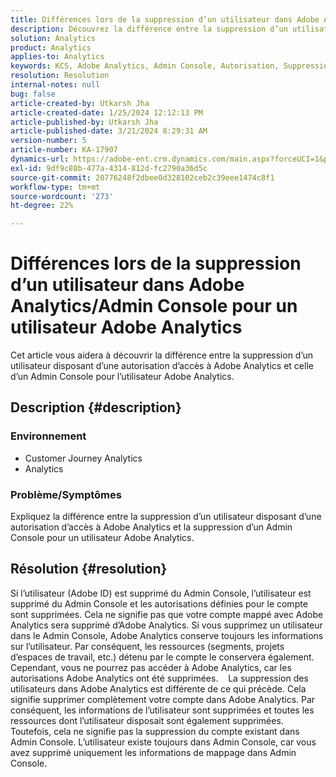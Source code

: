 ```yaml
---
title: Différences lors de la suppression d’un utilisateur dans Adobe Analytics/Admin Console pour un utilisateur Adobe Analytics
description: Découvrez la différence entre la suppression d’un utilisateur disposant d’une autorisation d’accès à Adobe Analytics et la suppression d’un Admin Console pour un utilisateur Adobe Analytics.
solution: Analytics
product: Analytics
applies-to: Analytics
keywords: KCS, Adobe Analytics, Admin Console, Autorisation, Suppression d’utilisateur
resolution: Resolution
internal-notes: null
bug: false
article-created-by: Utkarsh Jha
article-created-date: 1/25/2024 12:12:13 PM
article-published-by: Utkarsh Jha
article-published-date: 3/21/2024 8:29:31 AM
version-number: 5
article-number: KA-17907
dynamics-url: https://adobe-ent.crm.dynamics.com/main.aspx?forceUCI=1&pagetype=entityrecord&etn=knowledgearticle&id=27a7d5f6-7abb-ee11-a569-6045bd0065b6
exl-id: 9df9c88b-477a-4314-812d-fc2790a36d5c
source-git-commit: 20776248f2dbee0d328102ceb2c39eee1474c8f1
workflow-type: tm+mt
source-wordcount: '273'
ht-degree: 22%

---
```


# Différences lors de la suppression d’un utilisateur dans Adobe Analytics/Admin Console pour un utilisateur Adobe Analytics


Cet article vous aidera à découvrir la différence entre la suppression d’un utilisateur disposant d’une autorisation d’accès à Adobe Analytics et celle d’un Admin Console pour l’utilisateur Adobe Analytics.

## Description {#description}


### <b>Environnement</b>

- Customer Journey Analytics
- Analytics




### <b>Problème/Symptômes</b>

Expliquez la différence entre la suppression d’un utilisateur disposant d’une autorisation d’accès à Adobe Analytics et la suppression d’un Admin Console pour un utilisateur Adobe Analytics.


## Résolution {#resolution}


Si l’utilisateur (Adobe ID) est supprimé du Admin Console, l’utilisateur est supprimé du Admin Console et les autorisations définies pour le compte sont supprimées.
Cela ne signifie pas que votre compte mappé avec Adobe Analytics sera supprimé d’Adobe Analytics. Si vous supprimez un utilisateur dans le Admin Console, Adobe Analytics conserve toujours les informations sur l’utilisateur.
Par conséquent, les ressources (segments, projets d’espaces de travail, etc.) détenu par le compte le conservera également.
Cependant, vous ne pourrez pas accéder à Adobe Analytics, car les autorisations Adobe Analytics ont été supprimées.
  
La suppression des utilisateurs dans Adobe Analytics est différente de ce qui précède. Cela signifie supprimer complètement votre compte dans Adobe Analytics.
Par conséquent, les informations de l’utilisateur sont supprimées et toutes les ressources dont l’utilisateur disposait sont également supprimées.
Toutefois, cela ne signifie pas la suppression du compte existant dans Admin Console. L’utilisateur existe toujours dans Admin Console, car vous avez supprimé uniquement les informations de mappage dans Admin Console.
